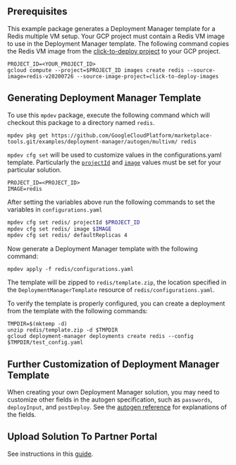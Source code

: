 ## Prerequisites

This example package generates a Deployment Manager template for a Redis 
multiple VM setup. Your GCP project must contain a Redis VM image to use in the
Deployment Manager template. The following command copies the Redis VM image
from the
[click-to-deploy project](https://github.com/GoogleCloudPlatform/click-to-deploy)
to your GCP project.

```
PROJECT_ID=<YOUR_PROJECT_ID>
gcloud compute --project=$PROJECT_ID images create redis --source-image=redis-v20200726 --source-image-project=click-to-deploy-images
```

## Generating Deployment Manager Template

To use this `mpdev` package, execute the following command which will checkout this
package to a directory named `redis`.

```
mpdev pkg get https://github.com/GoogleCloudPlatform/marketplace-tools.git/examples/deployment-manager/autogen/multivm/ redis
```

`mpdev cfg set` will be used to customize values in the 
configurations.yaml template. Particularly the
[`projectId`](../../../../docs/autogen-reference.md#cloud.deploymentmanager.autogen.ImageSpec)
and [`image`](../../../../docs/autogen-reference.md#cloud.deploymentmanager.autogen.ImageSpec)
values must be set for your particular solution.

```
PROJECT_ID=<PROJECT_ID>
IMAGE=redis
```

After setting the variables above run the following commands to set the
variables in `configurations.yaml`

```bash
mpdev cfg set redis/ projectId $PROJECT_ID
mpdev cfg set redis/ image $IMAGE
mpdev cfg set redis/ defaultReplicas 4
```

Now generate a Deployment Manager template with the following command:

```
mpdev apply -f redis/configurations.yaml
```

The template will be zipped to `redis/template.zip`, the location specified
in the `DeploymentManagerTemplate` resource of `redis/configurations.yaml`.

To verify the template is properly configured, you can create a deployment from
the template with the following commands:

```
TMPDIR=$(mktemp -d)
unzip redis/template.zip -d $TMPDIR
gcloud deployment-manager deployments create redis --config $TMPDIR/test_config.yaml
```

## Further Customization of Deployment Manager Template

When creating your own Deployment Manager solution, you may need to
customize other fields in the autogen specification, such as `passwords`,
`deployInput`, and `postDeploy`. See the 
[autogen reference](../../../../docs/autogen-reference.md)
for explanations of the fields.

## Upload Solution To Partner Portal

See instructions in this 
[guide](../../../../docs/deployment-manager-guide.md).

